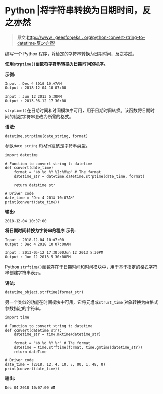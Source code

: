 # Python |将字符串转换为日期时间，反之亦然

> 原文:[https://www . geesforgeks . org/python-convert-string-to-datetime-反之亦然/](https://www.geeksforgeeks.org/python-convert-string-to-datetime-and-vice-versa/)

编写一个 Python 程序，将给定的字符串转换为日期时间，反之亦然。

**使用`strptime()`函数将字符串转换为日期时间的程序。**

**示例:**

```
Input : Dec 4 2018 10:07AM 
Output : 2018-12-04 10:07:00

Input : Jun 12 2013 5:30PM 
Output : 2013-06-12 17:30:00

```

`strptime()`在日期时间和时间模块中可用，用于日期时间转换。该函数将日期时间的给定字符串更改为所需的格式。

**语法:**

```
datetime.strptime(date_string, format)
```

参数`date_string` 和*格式*应该是字符串类型。

```
import datetime

# Function to convert string to datetime
def convert(date_time):
    format = '%b %d %Y %I:%M%p' # The format
    datetime_str = datetime.datetime.strptime(date_time, format)

    return datetime_str

# Driver code
date_time = 'Dec 4 2018 10:07AM'
print(convert(date_time))
```

**输出:**

```
2018-12-04 10:07:00
```

**将日期时间转换为字符串的程序**
**示例:**

```
Input : 2018-12-04 10:07:00  
Output : Dec 4 2018 10:07:00AM 

Input : 2013-06-12 17:30:00Jun 12 2013 5:30PM 
Output : Jun 12 2013 5:30:00PM 

```

Python `strftime()`函数存在于日期时间和时间模块中，用于基于指定的格式字符串创建字符串表示。

**语法:**

```
datetime_object.strftime(format_str)
```

另一个类似的功能在时间模块中可用，它将元组或`struct_time` 对象转换为由格式参数指定的字符串。

```
import time

# Function to convert string to datetime
def convert(datetime_str):
    datetime_str = time.mktime(datetime_str)

    format = "%b %d %Y %r" # The format
    dateTime = time.strftime(format, time.gmtime(datetime_str))
    return dateTime

# Driver code
date_time = (2018, 12, 4, 10, 7, 00, 1, 48, 0)
print(convert(date_time))
```

**输出:**

```
Dec 04 2018 10:07:00 AM
```